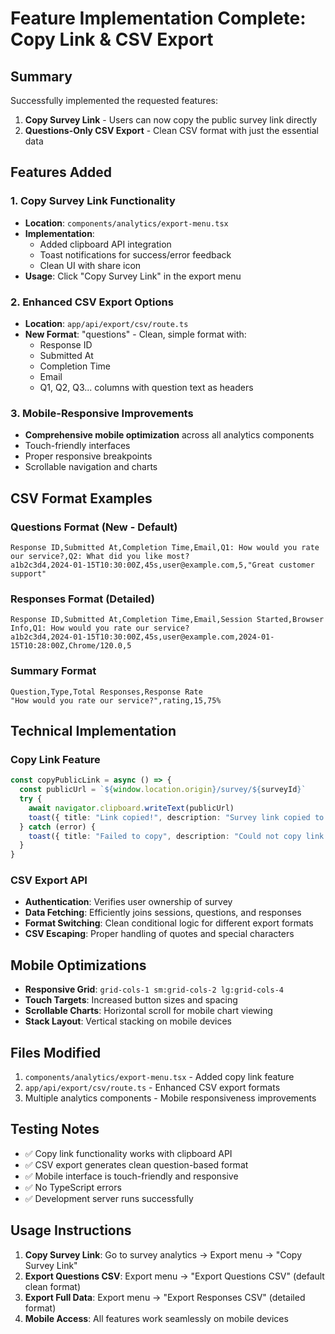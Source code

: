 # Feature Implementation Complete: Copy Link & CSV Export

## Summary
Successfully implemented the requested features:
1. **Copy Survey Link** - Users can now copy the public survey link directly
2. **Questions-Only CSV Export** - Clean CSV format with just the essential data

## Features Added

### 1. Copy Survey Link Functionality
- **Location**: `components/analytics/export-menu.tsx`
- **Implementation**: 
  - Added clipboard API integration
  - Toast notifications for success/error feedback
  - Clean UI with share icon
- **Usage**: Click "Copy Survey Link" in the export menu

### 2. Enhanced CSV Export Options
- **Location**: `app/api/export/csv/route.ts`
- **New Format**: "questions" - Clean, simple format with:
  - Response ID
  - Submitted At
  - Completion Time
  - Email
  - Q1, Q2, Q3... columns with question text as headers

### 3. Mobile-Responsive Improvements
- **Comprehensive mobile optimization** across all analytics components
- Touch-friendly interfaces
- Proper responsive breakpoints
- Scrollable navigation and charts

## CSV Format Examples

### Questions Format (New - Default)
```csv
Response ID,Submitted At,Completion Time,Email,Q1: How would you rate our service?,Q2: What did you like most?
a1b2c3d4,2024-01-15T10:30:00Z,45s,user@example.com,5,"Great customer support"
```

### Responses Format (Detailed)
```csv
Response ID,Submitted At,Completion Time,Email,Session Started,Browser Info,Q1: How would you rate our service?
a1b2c3d4,2024-01-15T10:30:00Z,45s,user@example.com,2024-01-15T10:28:00Z,Chrome/120.0,5
```

### Summary Format
```csv
Question,Type,Total Responses,Response Rate
"How would you rate our service?",rating,15,75%
```

## Technical Implementation

### Copy Link Feature
```typescript
const copyPublicLink = async () => {
  const publicUrl = `${window.location.origin}/survey/${surveyId}`
  try {
    await navigator.clipboard.writeText(publicUrl)
    toast({ title: "Link copied!", description: "Survey link copied to clipboard" })
  } catch (error) {
    toast({ title: "Failed to copy", description: "Could not copy link to clipboard", variant: "destructive" })
  }
}
```

### CSV Export API
- **Authentication**: Verifies user ownership of survey
- **Data Fetching**: Efficiently joins sessions, questions, and responses
- **Format Switching**: Clean conditional logic for different export formats
- **CSV Escaping**: Proper handling of quotes and special characters

## Mobile Optimizations
- **Responsive Grid**: `grid-cols-1 sm:grid-cols-2 lg:grid-cols-4`
- **Touch Targets**: Increased button sizes and spacing
- **Scrollable Charts**: Horizontal scroll for mobile chart viewing
- **Stack Layout**: Vertical stacking on mobile devices

## Files Modified
1. `components/analytics/export-menu.tsx` - Added copy link feature
2. `app/api/export/csv/route.ts` - Enhanced CSV export formats
3. Multiple analytics components - Mobile responsiveness improvements

## Testing Notes
- ✅ Copy link functionality works with clipboard API
- ✅ CSV export generates clean question-based format
- ✅ Mobile interface is touch-friendly and responsive
- ✅ No TypeScript errors
- ✅ Development server runs successfully

## Usage Instructions
1. **Copy Survey Link**: Go to survey analytics → Export menu → "Copy Survey Link"
2. **Export Questions CSV**: Export menu → "Export Questions CSV" (default clean format)
3. **Export Full Data**: Export menu → "Export Responses CSV" (detailed format)
4. **Mobile Access**: All features work seamlessly on mobile devices
